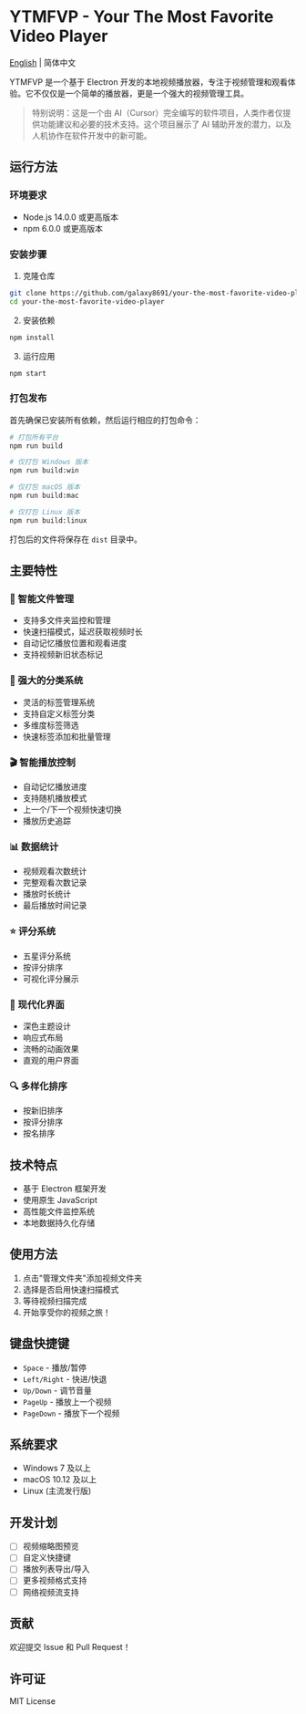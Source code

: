 # YTMFVP - Your The Most Favorite Video Player

[English](./README_EN.md) | 简体中文

YTMFVP 是一个基于 Electron 开发的本地视频播放器，专注于视频管理和观看体验。它不仅仅是一个简单的播放器，更是一个强大的视频管理工具。

> 特别说明：这是一个由 AI（Cursor）完全编写的软件项目，人类作者仅提供功能建议和必要的技术支持。这个项目展示了 AI 辅助开发的潜力，以及人机协作在软件开发中的新可能。

## 运行方法

### 环境要求
- Node.js 14.0.0 或更高版本
- npm 6.0.0 或更高版本

### 安装步骤
1. 克隆仓库
```bash
git clone https://github.com/galaxy8691/your-the-most-favorite-video-player.git
cd your-the-most-favorite-video-player
```

2. 安装依赖
```bash
npm install
```

3. 运行应用
```bash
npm start
```

### 打包发布
首先确保已安装所有依赖，然后运行相应的打包命令：

```bash
# 打包所有平台
npm run build

# 仅打包 Windows 版本
npm run build:win

# 仅打包 macOS 版本
npm run build:mac

# 仅打包 Linux 版本
npm run build:linux
```

打包后的文件将保存在 `dist` 目录中。

## 主要特性

### 📁 智能文件管理
- 支持多文件夹监控和管理
- 快速扫描模式，延迟获取视频时长
- 自动记忆播放位置和观看进度
- 支持视频新旧状态标记

### 🎯 强大的分类系统
- 灵活的标签管理系统
- 支持自定义标签分类
- 多维度标签筛选
- 快速标签添加和批量管理

### 🎬 智能播放控制
- 自动记忆播放进度
- 支持随机播放模式
- 上一个/下一个视频快速切换
- 播放历史追踪

### 📊 数据统计
- 视频观看次数统计
- 完整观看次数记录
- 播放时长统计
- 最后播放时间记录

### ⭐ 评分系统
- 五星评分系统
- 按评分排序
- 可视化评分展示

### 🎨 现代化界面
- 深色主题设计
- 响应式布局
- 流畅的动画效果
- 直观的用户界面

### 🔍 多样化排序
- 按新旧排序
- 按评分排序
- 按名排序

## 技术特点
- 基于 Electron 框架开发
- 使用原生 JavaScript
- 高性能文件监控系统
- 本地数据持久化存储

## 使用方法
1. 点击"管理文件夹"添加视频文件夹
2. 选择是否启用快速扫描模式
3. 等待视频扫描完成
4. 开始享受你的视频之旅！

## 键盘快捷键
- `Space` - 播放/暂停
- `Left/Right` - 快进/快退
- `Up/Down` - 调节音量
- `PageUp` - 播放上一个视频
- `PageDown` - 播放下一个视频

## 系统要求
- Windows 7 及以上
- macOS 10.12 及以上
- Linux (主流发行版)

## 开发计划
- [ ] 视频缩略图预览
- [ ] 自定义快捷键
- [ ] 播放列表导出/导入
- [ ] 更多视频格式支持
- [ ] 网络视频流支持

## 贡献
欢迎提交 Issue 和 Pull Request！

## 许可证
MIT License 